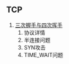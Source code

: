 ## TCP

1. [三次握手与四次挥手](https://zhuanlan.zhihu.com/p/86426969)
    1. 协议详情
    2. 半连接问题
    3. SYN攻击
    4. TIME_WAIT问题